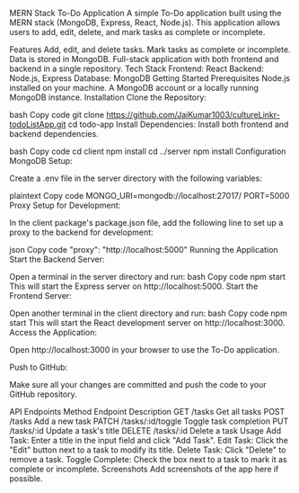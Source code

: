 MERN Stack To-Do Application
A simple To-Do application built using the MERN stack (MongoDB, Express, React, Node.js). This application allows users to add, edit, delete, and mark tasks as complete or incomplete.

Features
Add, edit, and delete tasks.
Mark tasks as complete or incomplete.
Data is stored in MongoDB.
Full-stack application with both frontend and backend in a single repository.
Tech Stack
Frontend: React
Backend: Node.js, Express
Database: MongoDB
Getting Started
Prerequisites
Node.js installed on your machine.
A MongoDB account or a locally running MongoDB instance.
Installation
Clone the Repository:

bash
Copy code
git clone https://github.com/JaiKumar1003/cultureLinkr-todoListApp.git
cd todo-app
Install Dependencies: Install both frontend and backend dependencies.

bash
Copy code
cd client
npm install
cd ../server
npm install
Configuration
MongoDB Setup:

Create a .env file in the server directory with the following variables:

plaintext
Copy code
MONGO_URI=mongodb://localhost:27017/
PORT=5000
Proxy Setup for Development:

In the client package's package.json file, add the following line to set up a proxy to the backend for development:

json
Copy code
"proxy": "http://localhost:5000"
Running the Application
Start the Backend Server:

Open a terminal in the server directory and run:
bash
Copy code
npm start
This will start the Express server on http://localhost:5000.
Start the Frontend Server:

Open another terminal in the client directory and run:
bash
Copy code
npm start
This will start the React development server on http://localhost:3000.
Access the Application:

Open http://localhost:3000 in your browser to use the To-Do application.

Push to GitHub:

Make sure all your changes are committed and push the code to your GitHub repository.

API Endpoints
Method	Endpoint	Description
GET	/tasks	Get all tasks
POST	/tasks	Add a new task
PATCH	/tasks/:id/toggle	Toggle task completion
PUT	/tasks/:id	Update a task's title
DELETE	/tasks/:id	Delete a task
Usage
Add Task: Enter a title in the input field and click "Add Task".
Edit Task: Click the "Edit" button next to a task to modify its title.
Delete Task: Click "Delete" to remove a task.
Toggle Complete: Check the box next to a task to mark it as complete or incomplete.
Screenshots
Add screenshots of the app here if possible.
